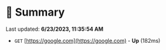 # 📖 Summary
Last updated: **6/23/2023, 11:35:54 AM**

- `GET` [https://google.com](https://google.com) - **Up** (182ms)

